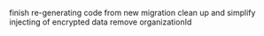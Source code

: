finish re-generating code from new migration
clean up and simplify injecting of encrypted data
remove organizationId